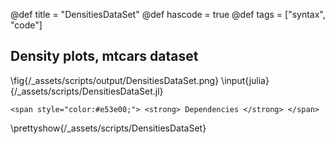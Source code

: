 @def title = "DensitiesDataSet"
@def hascode = true
@def tags = ["syntax", "code"]

## Density plots, mtcars dataset
\fig{/_assets/scripts/output/DensitiesDataSet.png}
\input{julia}{/_assets/scripts/DensitiesDataSet.jl}
~~~
<span style="color:#e53e00;"> <strong> Dependencies </strong> </span>
~~~
\prettyshow{/_assets/scripts/DensitiesDataSet}
